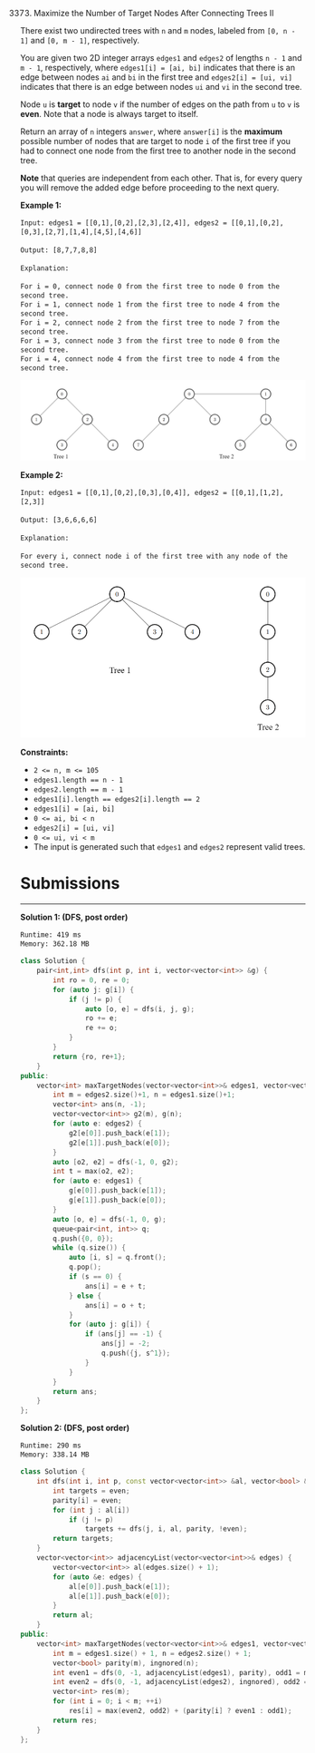 3373. Maximize the Number of Target Nodes After Connecting Trees II

There exist two undirected trees with `n` and `m` nodes, labeled from `[0, n - 1]` and `[0, m - 1]`, respectively.

You are given two 2D integer arrays `edges1` and `edges2` of lengths `n - 1` and `m - 1`, respectively, where `edges1[i] = [ai, bi]` indicates that there is an edge between nodes `ai` and `bi` in the first tree and `edges2[i] = [ui, vi]` indicates that there is an edge between nodes `ui` and `vi` in the second tree.

Node `u` is **target** to node `v` if the number of edges on the path from `u` to `v` is **even**. Note that a node is always target to itself.

Return an array of `n` integers `answer`, where `answer[i]` is the **maximum** possible number of nodes that are target to node `i` of the first tree if you had to connect one node from the first tree to another node in the second tree.

**Note** that queries are independent from each other. That is, for every query you will remove the added edge before proceeding to the next query.

 

**Example 1:**
```
Input: edges1 = [[0,1],[0,2],[2,3],[2,4]], edges2 = [[0,1],[0,2],[0,3],[2,7],[1,4],[4,5],[4,6]]

Output: [8,7,7,8,8]

Explanation:

For i = 0, connect node 0 from the first tree to node 0 from the second tree.
For i = 1, connect node 1 from the first tree to node 4 from the second tree.
For i = 2, connect node 2 from the first tree to node 7 from the second tree.
For i = 3, connect node 3 from the first tree to node 0 from the second tree.
For i = 4, connect node 4 from the first tree to node 4 from the second tree.
```
![3373_3982-1.png](img/3373_3982-1.png)

**Example 2:**
```
Input: edges1 = [[0,1],[0,2],[0,3],[0,4]], edges2 = [[0,1],[1,2],[2,3]]

Output: [3,6,6,6,6]

Explanation:

For every i, connect node i of the first tree with any node of the second tree.
```
![3373_3928-2.png](img/3373_3928-2.png)
 

**Constraints:**

* `2 <= n, m <= 105`
* `edges1.length == n - 1`
* `edges2.length == m - 1`
* `edges1[i].length == edges2[i].length == 2`
* `edges1[i] = [ai, bi]`
* `0 <= ai, bi < n`
* `edges2[i] = [ui, vi]`
* `0 <= ui, vi < m`
* The input is generated such that `edges1` and `edges2` represent valid trees.

# Submissions
---
**Solution 1: (DFS, post order)**
```
Runtime: 419 ms
Memory: 362.18 MB
```
```c++
class Solution {
    pair<int,int> dfs(int p, int i, vector<vector<int>> &g) {
        int ro = 0, re = 0;
        for (auto j: g[i]) {
            if (j != p) {
                auto [o, e] = dfs(i, j, g);
                ro += e;
                re += o;
            }
        }
        return {ro, re+1};
    }
public:
    vector<int> maxTargetNodes(vector<vector<int>>& edges1, vector<vector<int>>& edges2) {
        int m = edges2.size()+1, n = edges1.size()+1;
        vector<int> ans(n, -1);
        vector<vector<int>> g2(m), g(n);
        for (auto e: edges2) {
            g2[e[0]].push_back(e[1]);
            g2[e[1]].push_back(e[0]);
        }
        auto [o2, e2] = dfs(-1, 0, g2);
        int t = max(o2, e2);
        for (auto e: edges1) {
            g[e[0]].push_back(e[1]);
            g[e[1]].push_back(e[0]);
        }
        auto [o, e] = dfs(-1, 0, g);
        queue<pair<int, int>> q;
        q.push({0, 0});
        while (q.size()) {
            auto [i, s] = q.front();
            q.pop();
            if (s == 0) {
                ans[i] = e + t;
            } else {
                ans[i] = o + t;
            }
            for (auto j: g[i]) {
                if (ans[j] == -1) {
                    ans[j] = -2;
                    q.push({j, s^1});
                }
            }
        }
        return ans;
    }
};
```

**Solution 2: (DFS, post order)**
```
Runtime: 290 ms
Memory: 338.14 MB
```
```c++
class Solution {
    int dfs(int i, int p, const vector<vector<int>> &al, vector<bool> &parity, bool even = true) {
        int targets = even;
        parity[i] = even;
        for (int j : al[i])
            if (j != p)
                targets += dfs(j, i, al, parity, !even);
        return targets;
    }
    vector<vector<int>> adjacencyList(vector<vector<int>>& edges) {
        vector<vector<int>> al(edges.size() + 1);
        for (auto &e: edges) {
            al[e[0]].push_back(e[1]);
            al[e[1]].push_back(e[0]);            
        }        
        return al;
    }
public:
    vector<int> maxTargetNodes(vector<vector<int>>& edges1, vector<vector<int>>& edges2) {
        int m = edges1.size() + 1, n = edges2.size() + 1;
        vector<bool> parity(m), ingnored(n);
        int even1 = dfs(0, -1, adjacencyList(edges1), parity), odd1 = m - even1;
        int even2 = dfs(0, -1, adjacencyList(edges2), ingnored), odd2 = n - even2;
        vector<int> res(m);
        for (int i = 0; i < m; ++i)
            res[i] = max(even2, odd2) + (parity[i] ? even1 : odd1);
        return res;
    }
};
```
